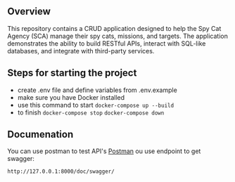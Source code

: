 ## Overview

This repository contains a CRUD application designed to help the Spy Cat Agency (SCA) manage their spy cats, missions, and targets. The application demonstrates the ability to build RESTful APIs, interact with SQL-like databases, and integrate with third-party services.

## Steps for starting the project

- create .env file and define variables from .env.example
- make sure you have Docker installed
- use this command to start
`docker-compose up --build`
- to finish
`docker-compose stop`
`docker-compose down`


## Documenation

You can use postman to test API's [Postman](https://www.postman.com/joint-operations-saganist-22101772/ff625ab0-da51-4c4f-9ec1-c67cac87541f/collection/h37wcgb/spa-app)
ou use endpoint to get swagger:

`http://127.0.0.1:8000/doc/swagger/`
